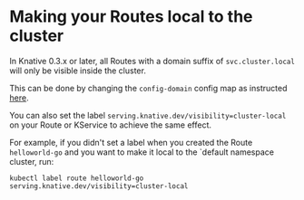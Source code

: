 # Making your Routes local to the cluster

In Knative 0.3.x or later, all Routes with a domain suffix of
`svc.cluster.local` will only be visible inside the cluster.

This can be done by changing the `config-domain` config map as instructed
[here](./using-a-custom-domain.md).

You can also set the label
`serving.knative.dev/visibility=cluster-local` on your Route or KService to
achieve the same effect.

For example, if you didn't set a label when you created the Route `helloworld-go` and you want to make it local to the `default namespace cluster, run:

```shell
kubectl label route helloworld-go serving.knative.dev/visibility=cluster-local
```
